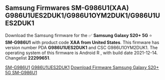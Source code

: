 <h2>Samsung Firmwares SM-G986U1(XAA) G986U1UES2DUK1/G986U1OYM2DUK1/G986U1UES2DUK1</h2>
Download the Samsung firmware for the ✅ <strong>Samsung Galaxy S20+ 5G </strong> ⭐ <strong>SM-G986U1</strong> with product code <strong>XAA</strong> <strong> from United States</strong>. This firmware has version number PDA <strong>G986U1UES2DUK1</strong> and CSC G986U1OYM2DUK1. The operating system of this firmware is Android R , with build date 2021-12-14. Changelist <strong>22299651</strong>.


[SM-G986U1](https://samfirm.shop/samsung/model/SM-G986U1)
[G986U1UES2DUK1](https://samfirm.shop/samsung/pda/G986U1UES2DUK1)
[Download Firmware Samsung Galaxy S20+ 5G SM-G986U1](https://samfirm.shop/samsung/firmware/482343)
